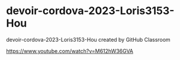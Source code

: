 # devoir-cordova-2023-Loris3153-Hou
devoir-cordova-2023-Loris3153-Hou created by GitHub Classroom


https://www.youtube.com/watch?v=M612hW36GVA
